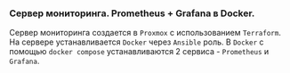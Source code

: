 ### Сервер мониторинга. Prometheus + Grafana в Docker.

Сервер мониторинга создается в `Proxmox` с использованием `Terraform`. На сервере устанавливается `Docker` через `Ansible` роль. В `Docker` с помощью `docker compose` устанавливаются 2 сервиса - `Prometheus` и `Grafana`.
